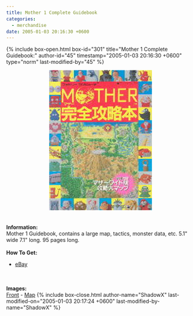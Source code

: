 ```yaml
---
title: Mother 1 Complete Guidebook
categories:
  - merchandise
date: 2005-01-03 20:16:30 +0600
---
```

{% include box-open.html box-id="301" title="Mother 1 Complete Guidebook:" author-id="45" timestamp="2005-01-03 20:16:30 +0600" type="norm" last-modified-by="45" %}
	<center>
	<img src="/merchandise/images/m1gbook_title.jpg" border="0" alt="Mother 1 Complete Guidebook" />
	</center>
	<br /><br />
	<b>Information:</b>
	<br />
	Mother 1 Guidebook, contains a large map, tactics, monster data, etc.
	5.1" wide 7.1" long.  95 pages long.
	<br /><br />
	<b>How To Get:</b>
	<br />
	<ul>
	<li><a href="http://www.ebay.com">eBay</a></li>
	</ul>
	<br /><br />
	<b>Images:</b>
	<br />
	<a href="/merchandise/images/m1gbook.jpg">Front</a> - <a href="/merchandise/images/m1gbookmap.jpg">Map</a>
{% include box-close.html author-name="ShadowX" last-modified-on="2005-01-03 20:17:24 +0600" last-modified-by-name="ShadowX" %}
